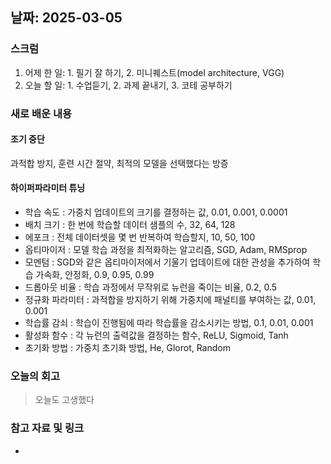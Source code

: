 ## 날짜: 2025-03-05

### 스크럼
1. 어제 한 일: 1. 필기 잘 하기, 2. 미니퀘스트(model architecture, VGG)
2. 오늘 할 일: 1. 수업듣기, 2. 과제 끝내기, 3. 코테 공부하기

### 새로 배운 내용
#### 조기 중단
과적합 방지, 훈련 시간 절약, 최적의 모델을 선택했다는 방증

#### 하이퍼파라미터 튜닝
- 학습 속도 : 가중치 업데이트의 크기를 결정하는 값, 0.01, 0.001, 0.0001
- 배치 크기 : 한 번에 학습할 데이터 샘플의 수, 32, 64, 128
- 에포크 : 전체 데이터셋을 몇 번 반복하여 학습할지, 10, 50, 100
- 옵티마이저 : 모델 학습 과정을 최적화하는 알고리즘, SGD, Adam, RMSprop
- 모멘텀 : SGD와 같은 옵티마이저에서 기울기 업데이트에 대한 관성을 추가하여 학습 가속화, 안정화, 0.9, 0.95, 0.99
- 드롭아웃 비율 : 학습 과정에서 무작위로 뉴런을 죽이는 비율, 0.2, 0.5
- 정규화 파라미터 : 과적합을 방지하기 위해 가중치에 패널티를 부여하는 값, 0.01, 0.001
- 학습률 감쇠 : 학습이 진행됨에 따라 학습률을 감소시키는 방법, 0.1, 0.01, 0.001
- 활성화 함수 : 각 뉴런의 출력값을 결정하는 함수, ReLU, Sigmoid, Tanh
- 초기화 방법 : 가중치 초기화 방법, He, Glorot, Random

### 오늘의 회고
> 오늘도 고생했다

### 참고 자료 및 링크
- 